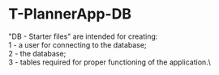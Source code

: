 # T-PlannerApp-DB

"DB - Starter files" are intended for creating:\
1 - a user for connecting to the database;\
2 - the database;\
3 - tables required for proper functioning of the application.\
